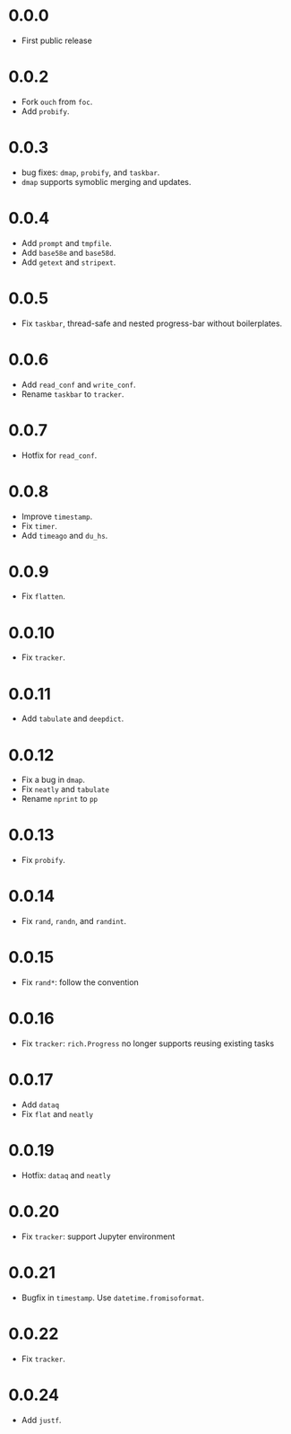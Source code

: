 # 0.0.0
- First public release

# 0.0.2
- Fork `ouch` from `foc`.
- Add `probify`.

# 0.0.3
- bug fixes: `dmap`, `probify`, and `taskbar`.
- `dmap` supports symoblic merging and updates.

# 0.0.4
- Add `prompt` and `tmpfile`.
- Add `base58e` and `base58d`.
- Add `getext` and `stripext`.

# 0.0.5
- Fix `taskbar`, thread-safe and nested progress-bar without boilerplates.

# 0.0.6
- Add `read_conf` and `write_conf`.
- Rename `taskbar` to `tracker`.

# 0.0.7
- Hotfix for `read_conf`.

# 0.0.8
- Improve `timestamp`.
- Fix `timer`.
- Add `timeago` and `du_hs`.

# 0.0.9
- Fix `flatten`.

# 0.0.10
- Fix `tracker`.

# 0.0.11
- Add `tabulate` and `deepdict`.

# 0.0.12
- Fix a bug in `dmap`.
- Fix `neatly` and `tabulate`
- Rename `nprint` to `pp`

# 0.0.13
- Fix `probify`.

# 0.0.14
- Fix `rand`, `randn`, and `randint`.

# 0.0.15
- Fix `rand*`: follow the convention

# 0.0.16
- Fix `tracker`: `rich.Progress` no longer supports reusing existing tasks

# 0.0.17
- Add `dataq`
- Fix `flat` and `neatly`

# 0.0.19
- Hotfix: `dataq` and `neatly`

# 0.0.20
- Fix `tracker`: support Jupyter environment

# 0.0.21
- Bugfix in `timestamp`. Use `datetime.fromisoformat`.

# 0.0.22
- Fix `tracker`.

# 0.0.24
- Add `justf`. 
